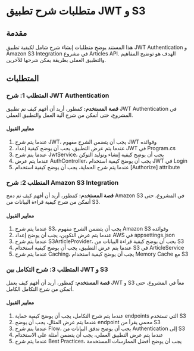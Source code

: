 # متطلبات شرح تطبيق JWT و S3

## مقدمة

هذا المستند يوضح متطلبات إنشاء شرح شامل لكيفية تطبيق JWT Authentication و Amazon S3 Integration في مشروع Articles API. الهدف هو توضيح المفاهيم والتطبيق العملي بطريقة يمكن شرحها للآخرين.

## المتطلبات

### المتطلب 1: شرح JWT Authentication

**قصة المستخدم:** كمطور، أريد أن أفهم كيف تم تطبيق JWT Authentication في المشروع، حتى أتمكن من شرح آلية العمل والتطبيق العملي.

#### معايير القبول

1. عندما يتم شرح JWT، يجب أن يتضمن الشرح مفهوم JWT وفوائده
2. عندما يتم عرض التطبيق، يجب أن يوضح كيفية إعداد JWT في Program.cs
3. عندما يتم شرح JwtService، يجب أن يوضح كيفية إنشاء وتوليد التوكن
4. عندما يتم عرض AuthController، يجب أن يوضح كيفية استخدام JWT في Login
5. عندما يتم شرح الحماية، يجب أن يوضح كيفية استخدام [Authorize] attribute

### المتطلب 2: شرح Amazon S3 Integration

**قصة المستخدم:** كمطور، أريد أن أفهم كيف تم دمج Amazon S3 في المشروع، حتى أتمكن من شرح كيفية قراءة البيانات من S3.

#### معايير القبول

1. عندما يتم شرح S3، يجب أن يتضمن الشرح مفهوم Amazon S3 وفوائده
2. عندما يتم عرض التكوين، يجب أن يوضح إعداد AWS في appsettings.json
3. عندما يتم شرح S3ArticleProvider، يجب أن يوضح كيفية قراءة البيانات من S3
4. عندما يتم عرض التطبيق، يجب أن يوضح كيفية استخدام S3 في ArticleService
5. عندما يتم شرح Caching، يجب أن يوضح كيفية استخدام Memory Cache مع S3

### المتطلب 3: شرح التكامل بين JWT و S3

**قصة المستخدم:** كمطور، أريد أن أفهم كيف يعمل JWT و S3 معاً في المشروع، حتى أتمكن من شرح التكامل الكامل.

#### معايير القبول

1. عندما يتم شرح التكامل، يجب أن يوضح كيفية حماية endpoints التي تستخدم S3
2. عندما يتم عرض المثال، يجب أن يوضح endpoint محمي يقرأ من S3
3. عندما يتم شرح Flow، يجب أن يوضح تدفق البيانات من Authentication إلى S3
4. عندما يتم عرض التطبيق العملي، يجب أن يتضمن أمثلة على الاستخدام
5. عندما يتم شرح Best Practices، يجب أن يوضح أفضل الممارسات المستخدمة